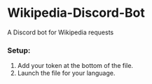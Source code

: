 # Wikipedia-Discord-Bot
A Discord bot for Wikipedia requests

### Setup:  
1. Add your token at the bottom of the file.
2. Launch the file for your language.
